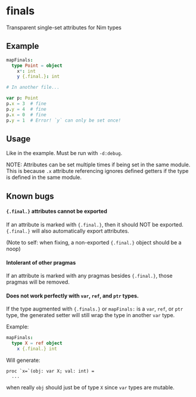 # finals

Transparent single-set attributes for Nim types

## Example

```nim
mapFinals:
  type Point = object
    x*: int
    y {.final.}: int

# In another file...

var p: Point
p.x = 3  # fine
p.y = 4  # fine
p.x = 0  # fine
p.y = 1  # Error! `y` can only be set once!
```

## Usage

Like in the example. Must be run with `-d:debug`.

NOTE: Attributes can be set multiple times if being set in the same module. This is because `.x` attribute referencing ignores defined getters if the type is defined in the same module.

## Known bugs

#### `{.final.}` attributes cannot be exported

If an attribute is marked with `{.final.}`, then it should NOT be exported. `{.final.}` will also automatically export attributes.

(Note to self: when fixing, a non-exported `{.final.}` object should be a noop)

#### Intolerant of other pragmas

If an attribute is marked with any pragmas besides `{.final.}`, those pragmas will be removed.

#### Does not work perfectly with `var`, `ref`, and `ptr` types.

If the type augmented with `{.finals.}` or `mapFinals:` is a `var`, `ref`, or `ptr` type, the generated setter will still wrap the type in another `var` type.

Example:

```nim
mapFinals:
  type X = ref object
    x {.final.} int
```

Will generate:

```
proc `x=`(obj: var X; val: int) =
  ...
```

when really `obj` should just be of type `X` since `var` types are mutable.
